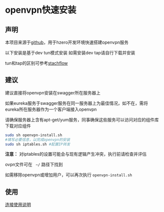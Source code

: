 # openvpn快速安装

## 声明

本项目来源于[github](https://github.com/Nyr/openvpn-install)，用于hzero开发环境快速搭建openvpn服务

以下安装是基于dev tun模式安装
如需安装dev tap请自行下载并安装

tun和tap的区别可参考[stachflow](https://serverfault.com/questions/21157/should-i-use-tap-or-tun-for-openvpn)

## 建议

建议直接将openvpn安装在swagger所在服务器上

如果eureka服务于swagger服务在同一服务器上为最佳情况，如不在，需将eureka所在服务器作为一个客户端接入openvpn

请确保服务器上含有apt-get/yum服务，同事确保这些服务可以访问对应的组件库下载对应组件

``` sh
sudo sh openvpn-install.sh
#填写必要信息，以完成openvpn的安装
sudo sh iptables.sh #配置IP转发
```

**注意：** 对iptables的设置可能会与现有逻辑产生冲突，执行前请检查并评估

ovpn文件可在 ``` ~/``` 路径下找到

如需移除openvpn或增加用户，可以再次执行 ```openvpn-install.sh```

## 使用

[连接使用说明](./openvpn连接远程swagger说明.md)
